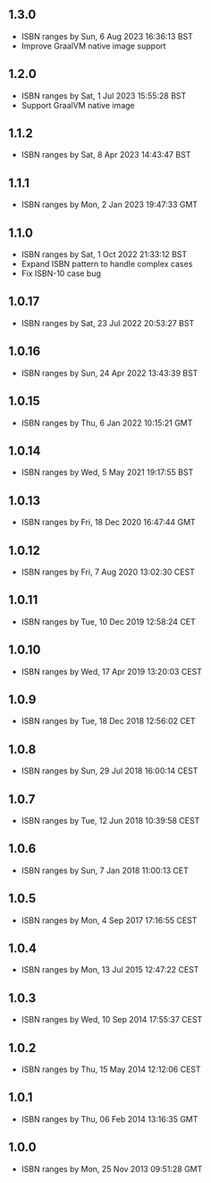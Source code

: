 ## 1.3.0

* ISBN ranges by Sun, 6 Aug 2023 16:36:13 BST
* Improve GraalVM native image support

## 1.2.0

* ISBN ranges by Sat, 1 Jul 2023 15:55:28 BST
* Support GraalVM native image

## 1.1.2

* ISBN ranges by Sat, 8 Apr 2023 14:43:47 BST

## 1.1.1

* ISBN ranges by Mon, 2 Jan 2023 19:47:33 GMT

## 1.1.0

* ISBN ranges by Sat, 1 Oct 2022 21:33:12 BST
* Expand ISBN pattern to handle complex cases
* Fix ISBN-10 case bug

## 1.0.17
 
* ISBN ranges by Sat, 23 Jul 2022 20:53:27 BST

## 1.0.16
 
* ISBN ranges by Sun, 24 Apr 2022 13:43:39 BST

## 1.0.15
 
* ISBN ranges by Thu, 6 Jan 2022 10:15:21 GMT

## 1.0.14
 
* ISBN ranges by Wed, 5 May 2021 19:17:55 BST

## 1.0.13
 
* ISBN ranges by Fri, 18 Dec 2020 16:47:44 GMT

## 1.0.12
 
* ISBN ranges by Fri, 7 Aug 2020 13:02:30 CEST

## 1.0.11
 
* ISBN ranges by Tue, 10 Dec 2019 12:58:24 CET

## 1.0.10
 
* ISBN ranges by Wed, 17 Apr 2019 13:20:03 CEST

## 1.0.9
 
* ISBN ranges by Tue, 18 Dec 2018 12:56:02 CET

## 1.0.8
 
* ISBN ranges by Sun, 29 Jul 2018 16:00:14 CEST

## 1.0.7
 
* ISBN ranges by Tue, 12 Jun 2018 10:39:58 CEST

## 1.0.6
 
* ISBN ranges by Sun, 7 Jan 2018 11:00:13 CET

## 1.0.5
 
* ISBN ranges by Mon, 4 Sep 2017 17:16:55 CEST

## 1.0.4
 
* ISBN ranges by Mon, 13 Jul 2015 12:47:22 CEST

## 1.0.3
 
* ISBN ranges by Wed, 10 Sep 2014 17:55:37 CEST

## 1.0.2
 
* ISBN ranges by Thu, 15 May 2014 12:12:06 CEST

## 1.0.1
 
* ISBN ranges by Thu, 06 Feb 2014 13:16:35 GMT

## 1.0.0
 
* ISBN ranges by Mon, 25 Nov 2013 09:51:28 GMT
